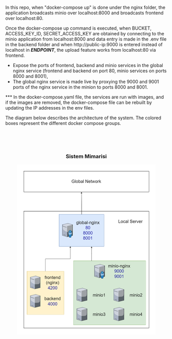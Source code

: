 

In this repo, when "docker-compose up" is done under the nginx folder, the application broadcasts minio over localhost:8000 and broadcasts frontend over localhost:80.

Once the docker-compose up command is executed, when BUCKET, ACCESS_KEY_ID, SECRET_ACCESS_KEY are obtained by connecting to the minio application from localhost:8000 and data entry is made in the .env file in the backend folder and when http://public-ip:9000 is entered instead of localhost in ***ENDPOINT***, the upload feature works from localhost:80 via frontend. 

- Expose the ports of frontend, backend and minio services in the global nginx service (frontend and backend on port 80, minio services on ports 8000 and 8001),
- The global nginx service is made live by proxying the 9000 and 9001 ports of the nginx service in the minion to ports 8000 and 8001.

*** In the docker-compose.yaml file, the services are run with images, and if the images are removed, the docker-compose file can be rebuilt by updating the 
IP addresses in the env files.

The diagram below describes the architecture of the system. The colored boxes represent the different docker compose groups.

<br></br>
<div style="display: flex; align-items: center; justify-content:center; flex-direction: column">
  <h3>Sistem Mimarisi</h3>
  <img src="architecture.png" alt="Architecture" style="width:431px;"/>
</div>
